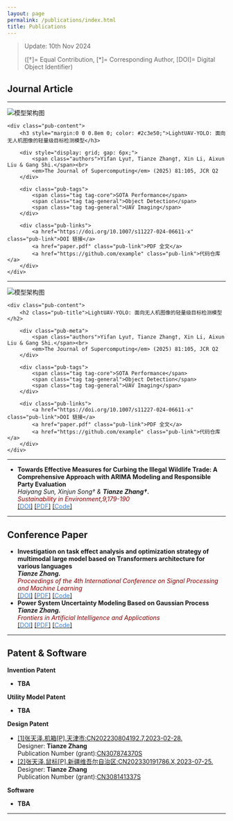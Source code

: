 ```yaml
---
layout: page
permalink: /publications/index.html
title: Publications
---
```


> Update: 10th Nov 2024 
>
> ([†]= Equal Contribution, [*]= Corresponding Author, [DOI]= Digital Object Identifier)

## Journal Article
<hr>
<article class="publication-card">
    <div class="pub-visual" onclick="showModal()">
        <img src="https://zhangtianze.com/images/Project001(1).jpg" alt="模型架构图">
    </div>

    <div class="pub-content">
        <h3 style="margin:0 0 0.8em 0; color: #2c3e50;">LightUAV-YOLO: 面向无人机图像的轻量级目标检测模型</h3>

        <div style="display: grid; gap: 6px;">
            <span class="authors">Yifan Lyu†, Tianze Zhang†, Xin Li, Aixun Liu & Gang Shi.</span><br>
            <em>The Journal of Supercomputing</em> (2025) 81:105, JCR Q2
        </div>

        <div class="pub-tags">
            <span class="tag tag-core">SOTA Performance</span>
            <span class="tag tag-general">Object Detection</span>
            <span class="tag tag-general">UAV Imaging</span>
        </div>

        <div class="pub-links">
            <a href="https://doi.org/10.1007/s11227-024-06611-x" class="pub-link">DOI 链接</a>
            <a href="paper.pdf" class="pub-link">PDF 全文</a>
            <a href="https://github.com/example" class="pub-link">代码仓库</a>
        </div>
    </div>
</article>
<hr>
<article class="publication-card">
    <div class="pub-visual" onclick="showModal()">
        <img src="model-architecture.png" alt="模型架构图">
    </div>

    <div class="pub-content">
        <h2 class="pub-title">LightUAV-YOLO: 面向无人机图像的轻量级目标检测模型</h2>

        <div class="pub-meta">
            <span class="authors">Yifan Lyu†, Tianze Zhang†, Xin Li, Aixun Liu & Gang Shi.</span><br>
            <em>The Journal of Supercomputing</em> (2025) 81:105, JCR Q2
        </div>

        <div class="pub-tags">
            <span class="tag tag-core">SOTA Performance</span>
            <span class="tag tag-general">Object Detection</span>
            <span class="tag tag-general">UAV Imaging</span>
        </div>

        <div class="pub-links">
            <a href="https://doi.org/10.1007/s11227-024-06611-x" class="pub-link">DOI 链接</a>
            <a href="paper.pdf" class="pub-link">PDF 全文</a>
            <a href="https://github.com/example" class="pub-link">代码仓库</a>
        </div>
    </div>
</article>
<hr>

- **Towards Effective Measures for Curbing the Illegal Wildlife Trade: A Comprehensive Approach with ARIMA Modeling and Responsible Party Evaluation**
  <br> *Haiyang Sun, Xinjun Song† & **Tianze Zhang†.***
  <br> *<font color='#8B0000'>Sustainability in Environment,9,179-190</font>*
  <br> [[<font color='#4282D3'>DOI</font>]](https://doi.org/10.22158/se.v9n2p28) [[<font color='#4282D3'>PDF</font>]](https://zhangtianze.com/mypublications/Thesis/36336-323623-2-PB.pdf) [[<font color='#4282D3'>Code</font>]]()
  <!-- <br> DOI:[10.22158/se.v9n2p28](http://www.scholink.org/ojs/index.php/se/article/view/36336) -->

---

## Conference Paper

- **Investigation on task effect analysis and optimization strategy of multimodal large model based on Transformers architecture for various languages**
  <br> ***Tianze Zhang.***
  <br> *<font color='#8B0000'>Proceedings of the 4th International Conference on Signal Processing and Machine Learning</font>*
  <!-- <br> Chicago, United States -->
  <br> [[<font color='#4282D3'>DOI</font>]](https://doi.org/10.54254/2755-2721/47/20241374) [[<font color='#4282D3'>PDF</font>]](https://zhangtianze.com/mypublications/Thesis/10.542542755-27214720241374.pdf) [[<font color='#4282D3'>Code</font>]](https://github.com/Tianze-Unimelb/MultiMLM) 
- **Power System Uncertainty Modeling Based on Gaussian Process**
  <br> ***Tianze Zhang.***
  <br> *<font color='#8B0000'>Frontiers in Artificial Intelligence and Applications</font>*
  <!-- <br> Hangzhou,China -->
  <br> [[<font color='#4282D3'>DOI</font>]](https://doi.org/10.3233/FAIA231436) [[<font color='#4282D3'>PDF</font>]](https://zhangtianze.com/mypublications/Thesis/FAIA-383-FAIA231436.pdf) [[<font color='#4282D3'>Code</font>]](https://github.com/Tianze-Unimelb/GPowerUq)
  
---

<!--## Degree Thesis
- **TBA**

---
-->

## Patent & Software

**Invention Patent**
- **TBA**

**Utility Model Patent**
- **TBA**

**Design Patent**
- [[1]张天泽.机箱[P].天津市:CN202230804192.7,2023-02-28.](https://zhangtianze.com/mypublications/Patent/CN202230804192.pdf)<br>
  Designer: **Tianze Zhang**<br>
  <!-- Applicant (grant): Xinjiang University<br> -->
  Publication Number (grant):[CN307874370S](https://zhangtianze.com/mypublications/Patent/CN202230804192.pdf)<br>
- [[2]张天泽.鼠标[P].新疆维吾尔自治区:CN202330191786.X,2023-07-25.](https://zhangtianze.com/mypublications/Patent/CN202330191786.pdf)<br>
  Designer: **Tianze Zhang**<br>
  <!-- Applicant (grant): Tianze Zhang<br> -->
  Publication Number (grant):[CN308141337S](https://zhangtianze.com/mypublications/Patent/CN202330191786.pdf)<br>
  
**Software**
- **TBA**

---

<!--## Manuscript

TBA.
<br>

---
-->
